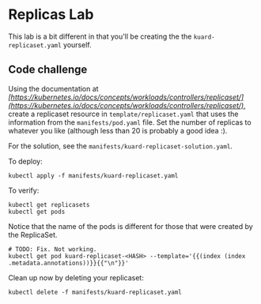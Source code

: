 # Replicas Lab

This lab is a bit different in that you'll be creating the the `kuard-replicaset.yaml` yourself.

## Code challenge

Using the documentation at *[https://kubernetes.io/docs/concepts/workloads/controllers/replicaset/](https://kubernetes.io/docs/concepts/workloads/controllers/replicaset/)*, create a replicaset resource in `template/replicaset.yaml` that uses the information from the `manifests/pod.yaml` file. Set the number of replicas to whatever you like (although less than 20 is probably a good idea :).

For the solution, see the `manifests/kuard-replicaset-solution.yaml`.

To deploy:

    kubectl apply -f manifests/kuard-replicaset.yaml

To verify:

    kubectl get replicasets
    kubectl get pods

Notice that the name of the pods is different for those that were created by the ReplicaSet.

    # TODO: Fix. Not working.
    kubectl get pod kuard-replicaset-<HASH> --template='{{(index (index .metadata.annotations))}}{{"\n"}}'

Clean up now by deleting your replicaset:

    kubectl delete -f manifests/kuard-replicaset.yaml

